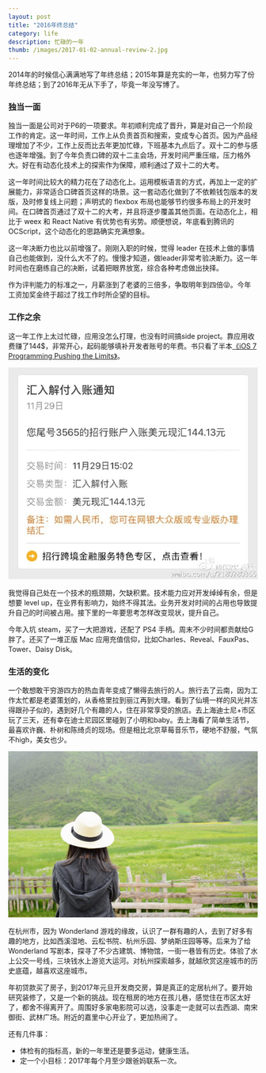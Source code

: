 ```yaml
---
layout: post
title: "2016年终总结"
category: life
description: 忙碌的一年
thumb: /images/2017-01-02-annual-review-2.jpg
---
```


2014年的时候信心满满地写了年终总结；2015年算是充实的一年，也努力写了份年终总结；到了2016年无从下手了，毕竟一年没写博了。

### 独当一面

独当一面是公司对于P6的一项要求。年初顺利完成了晋升，算是对自己一个阶段工作的肯定。这一年时间，工作上从负责首页和搜索，变成专心首页。因为产品经理增加了不少，工作上反而比去年更加忙碌，下班基本九点后了。双十二的参与感也逐年增强。到了今年负责口碑的双十二主会场，开发时间严重压缩，压力格外大。好在有动态化技术上的探索作为保障，顺利通过了双十二的大考。

这一年时间比较大的精力花在了动态化上。运用模板语言的方式，再加上一定的扩展能力，非常适合口碑首页这样的场景。这一套动态化做到了不依赖钱包版本的发版，及时修复线上问题；声明式的 flexbox 布局也能够节约很多布局上的开发时间。在口碑首页通过了双十二的大考，并且将逐步覆盖其他页面。在动态化上，相比于 weex 和 React Native 有优势也有劣势。顺便想说，年底看到腾讯的 OCScript，这个动态化的思路确实充满想象。

这一年决断力也比以前增强了。刚刚入职的时候，觉得 leader 在技术上做的事情自己也能做到，没什么大不了的。慢慢才知道，做leader非常考验决断力。这一年时间也在磨练自己的决断，试着把眼界放宽，综合各种考虑做出抉择。

作为评判能力的标准之一，月薪涨到了老婆的三倍多，争取明年到四倍😝。今年工资加奖金终于超过了找工作时所企望的目标。

### 工作之余

这一年工作上太过忙碌，应用没怎么打理，也没有时间搞side project。靠应用收费赚了144$，非常开心，起码能够填补开发者账号的年费。书只看了半本[《iOS 7 Programming Pushing the Limits》](https://book.douban.com/subject/25804280/)。

![app store](/images/2017-01-02-annual-review-1.jpg)

我觉得自己处在一个技术的瓶颈期，欠缺积累。技术能力应对开发绰绰有余，但是想要 level up，在业界有影响力，始终不得其法。业务开发对时间的占用也导致提升自己的时间被占用。接下里的一年要思考怎样改变现状，提升自己。

今年入坑 steam，买了一大把游戏，还配了 PS4 手柄。周末不少时间都贡献给G胖了。还买了一堆正版 Mac 应用充值信仰，比如Charles、Reveal、FauxPas、Tower、Daisy Disk。

### 生活的变化

一个敢想敢干穷游四方的热血青年变成了懒得去旅行的人。旅行去了云南，因为工作太忙都是老婆策划的，从香格里拉到丽江再到大理。看到了仙境一样的风光并冻得跟孙子似的，遇到好几个有趣的人，住在非常享受的旅店。去上海迪士尼+市区玩了三天，还有幸在迪士尼园区里碰到了小明和baby。去上海看了简单生活节，最喜欢许巍、朴树和陈绮贞的现场。但是相比北京草莓音乐节，硬地不舒服，气氛不high，美女也少。

![香格里拉](/images/2017-01-02-annual-review-3.jpg)

在杭州市，因为 Wonderland 游戏的缘故，认识了一群有趣的人，去到了好多有趣的地方，比如西溪湿地、云松书院、杭州乐园、梦纳斯庄园等等。后来为了给 Wonderland 写剧本，探寻了不少古建筑、博物馆，一街一巷皆有历史。体验了水上公交一号线，三块钱水上游览大运河。对杭州探索越多，就越欣赏这座城市的历史底蕴，越喜欢这座城市。

年初贷款买了房子，到2017年元旦开发商交房，算是真正的定居杭州了。要开始研究装修了，又是一个新的挑战。现在租房的地方在孩儿巷，感觉住在市区太好了，都舍不得离开了。周围好多家电影院可以选，没事走一走就可以去西湖、南宋御街、武林广场。附近的嘉里中心开业了，更加热闹了。

还有几件事：

- 体检有的指标高，新的一年里还是要多运动，健康生活。
- 定一个小目标：2017年每个月至少跟爸妈联系一次。